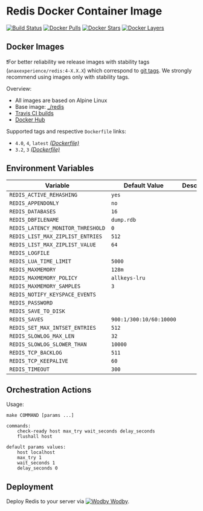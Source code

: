 # Redis Docker Container Image

[![Build Status](https://travis-ci.org/anaxexp/redis.svg?branch=master)](https://travis-ci.org/anaxexp/redis)
[![Docker Pulls](https://img.shields.io/docker/pulls/anaxexperience/redis.svg)](https://hub.docker.com/r/anaxexperience/redis)
[![Docker Stars](https://img.shields.io/docker/stars/anaxexperience/redis.svg)](https://hub.docker.com/r/anaxexperience/redis)
[![Docker Layers](https://images.microbadger.com/badges/image/anaxexperienceredis.svg)](https://microbadger.com/images/anaxexperience/redis)

## Docker Images

❗For better reliability we release images with stability tags (`anaxexperience/redis:4-X.X.X`) which correspond to [git tags](https://github.com/anaxexp/redis/releases). We strongly recommend using images only with stability tags. 

Overview:

* All images are based on Alpine Linux
* Base image: [_/redis](https://hub.docker.com/r/_/redis)
* [Travis CI builds](https://travis-ci.org/anaxexp/redis) 
* [Docker Hub](https://hub.docker.com/r/anaxexperience/redis)

[_(Dockerfile)_]: https://github.com/anaxexp/redis/tree/master/Dockerfile

Supported tags and respective `Dockerfile` links:

* `4.0`, `4`, `latest` [_(Dockerfile)_]
* `3.2`, `3` [_(Dockerfile)_]

## Environment Variables

| Variable                          | Default Value           | Description |
| --------------------------------- | ----------------------- | ----------- |
| `REDIS_ACTIVE_REHASHING`          | `yes`                   |             |
| `REDIS_APPENDONLY`                | `no`                    |             |
| `REDIS_DATABASES`                 | `16`                    |             |
| `REDIS_DBFILENAME`                | `dump.rdb`              |             |
| `REDIS_LATENCY_MONITOR_THRESHOLD` | `0`                     |             |
| `REDIS_LIST_MAX_ZIPLIST_ENTRIES`  | `512`                   |             |
| `REDIS_LIST_MAX_ZIPLIST_VALUE`    | `64`                    |             |
| `REDIS_LOGFILE`                   |                         |             |
| `REDIS_LUA_TIME_LIMIT`            | `5000`                  |             |
| `REDIS_MAXMEMORY`                 | `128m`                  |             |
| `REDIS_MAXMEMORY_POLICY`          | `allkeys-lru`           |             |
| `REDIS_MAXMEMORY_SAMPLES`         | `3`                     |             |
| `REDIS_NOTIFY_KEYSPACE_EVENTS`    |                         |             |
| `REDIS_PASSWORD`                  |                         |             |
| `REDIS_SAVE_TO_DISK`              |                         |             |
| `REDIS_SAVES`                     | `900:1/300:10/60:10000` |             |
| `REDIS_SET_MAX_INTSET_ENTRIES`    | `512`                   |             |
| `REDIS_SLOWLOG_MAX_LEN`           | `32`                    |             |
| `REDIS_SLOWLOG_SLOWER_THAN`       | `10000`                 |             |
| `REDIS_TCP_BACKLOG`               | `511`                   |             |
| `REDIS_TCP_KEEPALIVE`             | `60`                    |             |
| `REDIS_TIMEOUT`                   | `300`                   |             |

## Orchestration Actions

Usage:
```
make COMMAND [params ...]
 
commands:
    check-ready host max_try wait_seconds delay_seconds
    flushall host
    
default params values:
    host localhost
    max_try 1
    wait_seconds 1
    delay_seconds 0
```

## Deployment

Deploy Redis to your server via [![Wodby](https://www.google.com/s2/favicons?domain=anaxexp.io) Wodby](https://cloud.anaxexp.io/stackhub/7548eb5a-c61b-4480-9f36-2501917692b3).

